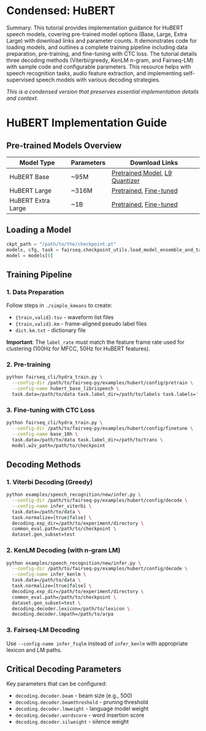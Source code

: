 # Condensed: HuBERT

Summary: This tutorial provides implementation guidance for HuBERT speech models, covering pre-trained model options (Base, Large, Extra Large) with download links and parameter counts. It demonstrates code for loading models, and outlines a complete training pipeline including data preparation, pre-training, and fine-tuning with CTC loss. The tutorial details three decoding methods (Viterbi/greedy, KenLM n-gram, and Fairseq-LM) with sample code and configurable parameters. This resource helps with speech recognition tasks, audio feature extraction, and implementing self-supervised speech models with various decoding strategies.

*This is a condensed version that preserves essential implementation details and context.*

# HuBERT Implementation Guide

## Pre-trained Models Overview

| Model Type | Parameters | Download Links |
|---|---|---|
| HuBERT Base | ~95M | [Pretrained Model](https://dl.fbaipublicfiles.com/hubert/hubert_base_ls960.pt), [L9 Quantizer](https://dl.fbaipublicfiles.com/hubert/hubert_base_ls960_L9_km500.bin) |
| HuBERT Large | ~316M | [Pretrained](https://dl.fbaipublicfiles.com/hubert/hubert_large_ll60k.pt), [Fine-tuned](https://dl.fbaipublicfiles.com/hubert/hubert_large_ll60k_finetune_ls960.pt) |
| HuBERT Extra Large | ~1B | [Pretrained](https://dl.fbaipublicfiles.com/hubert/hubert_xtralarge_ll60k.pt), [Fine-tuned](https://dl.fbaipublicfiles.com/hubert/hubert_xtralarge_ll60k_finetune_ls960.pt) |

## Loading a Model

```python
ckpt_path = "/path/to/the/checkpoint.pt"
models, cfg, task = fairseq.checkpoint_utils.load_model_ensemble_and_task([ckpt_path])
model = models[0]
```

## Training Pipeline

### 1. Data Preparation

Follow steps in `./simple_kmeans` to create:
- `{train,valid}.tsv` - waveform list files
- `{train,valid}.km` - frame-aligned pseudo label files
- `dict.km.txt` - dictionary file

**Important**: The `label_rate` must match the feature frame rate used for clustering (100Hz for MFCC, 50Hz for HuBERT features).

### 2. Pre-training

```sh
python fairseq_cli/hydra_train.py \
  --config-dir /path/to/fairseq-py/examples/hubert/config/pretrain \
  --config-name hubert_base_librispeech \
  task.data=/path/to/data task.label_dir=/path/to/labels task.labels='["km"]' model.label_rate=100
```

### 3. Fine-tuning with CTC Loss

```sh
python fairseq_cli/hydra_train.py \
  --config-dir /path/to/fairseq-py/examples/hubert/config/finetune \
  --config-name base_10h \
  task.data=/path/to/data task.label_dir=/path/to/trans \
  model.w2v_path=/path/to/checkpoint
```

## Decoding Methods

### 1. Viterbi Decoding (Greedy)

```sh
python examples/speech_recognition/new/infer.py \
  --config-dir /path/to/fairseq-py/examples/hubert/config/decode \
  --config-name infer_viterbi \
  task.data=/path/to/data \
  task.normalize=[true|false] \
  decoding.exp_dir=/path/to/experiment/directory \
  common_eval.path=/path/to/checkpoint \
  dataset.gen_subset=test
```

### 2. KenLM Decoding (with n-gram LM)

```sh
python examples/speech_recognition/new/infer.py \
  --config-dir /path/to/fairseq-py/examples/hubert/config/decode \
  --config-name infer_kenlm \
  task.data=/path/to/data \
  task.normalize=[true|false] \
  decoding.exp_dir=/path/to/experiment/directory \
  common_eval.path=/path/to/checkpoint \
  dataset.gen_subset=test \
  decoding.decoder.lexicon=/path/to/lexicon \
  decoding.decoder.lmpath=/path/to/arpa
```

### 3. Fairseq-LM Decoding

Use `--config-name infer_fsqlm` instead of `infer_kenlm` with appropriate lexicon and LM paths.

## Critical Decoding Parameters

Key parameters that can be configured:
- `decoding.decoder.beam` - beam size (e.g., 500)
- `decoding.decoder.beamthreshold` - pruning threshold
- `decoding.decoder.lmweight` - language model weight
- `decoding.decoder.wordscore` - word insertion score
- `decoding.decoder.silweight` - silence weight